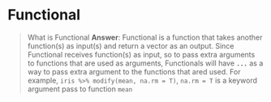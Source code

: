 # Functional 
>What is Functional
**Answer**: Functional is a function that takes another function(s) as input(s) and return a vector as an output. Since Functional receives function(s) as input, so to pass extra arguments to functions that are used as arguments, Functionals will have **`...`** as a way to pass extra argument to the functions that ared used. For example, `iris %>% modify(mean, na.rm = T)`, `na.rm = T` is a keyword argument pass to function `mean`
